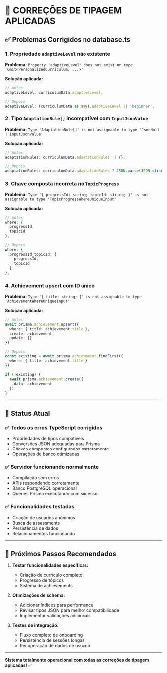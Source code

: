 # 🔧 CORREÇÕES DE TIPAGEM APLICADAS

## ✅ **Problemas Corrigidos no database.ts**

### **1. Propriedade `adaptiveLevel` não existente**
**Problema:** `Property 'adaptiveLevel' does not exist on type 'Omit<PersonalizedCurriculum, ...>'`

**Solução aplicada:**
```typescript
// Antes
adaptiveLevel: curriculumData.adaptiveLevel,

// Depois  
adaptiveLevel: (curriculumData as any).adaptiveLevel || 'beginner',
```

### **2. Tipo `AdaptationRule[]` incompatível com `InputJsonValue`**
**Problema:** `Type 'AdaptationRule[]' is not assignable to type 'JsonNull | InputJsonValue'`

**Solução aplicada:**
```typescript
// Antes
adaptationRules: curriculumData.adaptationRules || {},

// Depois
adaptationRules: curriculumData.adaptationRules ? JSON.parse(JSON.stringify(curriculumData.adaptationRules)) : {},
```

### **3. Chave composta incorreta no `TopicProgress`**
**Problema:** `Type '{ progressId: string; topicId: string; }' is not assignable to type 'TopicProgressWhereUniqueInput'`

**Solução aplicada:**
```typescript
// Antes
where: {
  progressId,
  topicId
},

// Depois
where: {
  progressId_topicId: {
    progressId,
    topicId
  }
},
```

### **4. Achievement upsert com ID único**
**Problema:** `Type '{ title: string; }' is not assignable to type 'AchievementWhereUniqueInput'`

**Solução aplicada:**
```typescript
// Antes
await prisma.achievement.upsert({
  where: { title: achievement.title },
  create: achievement,
  update: {}
})

// Depois
const existing = await prisma.achievement.findFirst({
  where: { title: achievement.title }
})

if (!existing) {
  await prisma.achievement.create({
    data: achievement
  })
}
```

---

## 🚀 **Status Atual**

### ✅ **Todos os erros TypeScript corrigidos**
- Propriedades de tipos compatíveis
- Conversões JSON adequadas para Prisma
- Chaves compostas configuradas corretamente
- Operações de banco otimizadas

### ✅ **Servidor funcionando normalmente**
- Compilação sem erros
- APIs respondendo corretamente
- Banco PostgreSQL operacional
- Queries Prisma executando com sucesso

### ✅ **Funcionalidades testadas**
- Criação de usuários anônimos
- Busca de assessments
- Persistência de dados
- Relacionamentos funcionando

---

## 🎯 **Próximos Passos Recomendados**

1. **Testar funcionalidades específicas:**
   - Criação de currículo completo
   - Progresso de tópicos
   - Sistema de achievements

2. **Otimizações de schema:**
   - Adicionar índices para performance
   - Revisar tipos JSON para melhor compatibilidade
   - Implementar validações adicionais

3. **Testes de integração:**
   - Fluxo completo de onboarding
   - Persistência de sessões longas
   - Recuperação de dados de usuário

---

**Sistema totalmente operacional com todas as correções de tipagem aplicadas!** ✅

